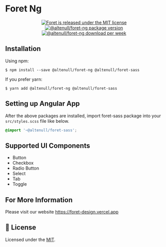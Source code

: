 # Foret Ng

<p align="center">
  <a href="https://github.com/altenull/foret/blob/master/LICENSE">
    <img src="https://img.shields.io/badge/license-MIT-blue.svg" alt="Foret is released under the MIT license" />
  </a>
  <a href="https://www.npmjs.com/package/@altenull/foret-ng">
    <img src="https://img.shields.io/npm/v/@altenull/foret-ng?logo=npm&logoColor=fff&label=%40altenull%2Fforet-ng&color=limegreen" alt="@altenull/foret-ng package version" />
  </a>
  <a href="https://www.npmjs.com/package/@altenull/foret-ng">
    <img src="https://img.shields.io/npm/dw/@altenull/foret-ng?color=green" alt="@altenull/foret-ng download per week" />
  </a>
</p>

## Installation

Using npm:

```shell
$ npm install --save @altenull/foret-ng @altenull/foret-sass
```

If you prefer yarn:

```shell
$ yarn add @altenull/foret-ng @altenull/foret-sass
```

## Setting up Angular App

After the above packages are installed, import foret-sass package into your `src/styles.scss` file like below.

```scss
@import '~@altenull/foret-sass';
```

## Supported UI Components

- Button
- Checkbox
- Radio Button
- Select
- Tab
- Toggle

## For More Information

Please visit our website https://foret-design.vercel.app

## 📝 License

Licensed under the [MIT](../LICENSE).
